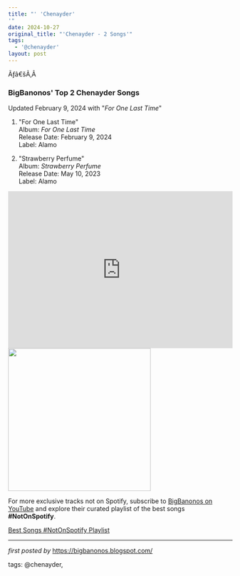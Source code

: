 ```yaml
---
title: "' 'Chenayder'
'"
date: 2024-10-27
original_title: "'Chenayder - 2 Songs'"
tags:
  - '@chenayder'
layout: post
---
```

<p>Ãƒâ€šÃ‚Â </p>
<h3><strong>BigBanonos' Top 2 Chenayder Songs</strong></h3>
<p>Updated February 9, 2024 with "<i>For One Last Time</i>"</p> <ol> <li><p>"For One Last Time"<br />Album: <em>For One Last Time</em><br />Release Date: February 9, 2024<br />Label: Alamo<br /></p></li> <li><p>"Strawberry Perfume"<br />Album: <em>Strawberry Perfume</em><br />Release Date: May 10, 2023<br />Label: Alamo<br /></p></li>
</ol> <iframe src="https://open.spotify.com/embed/playlist/3hv7Js9kZ2WW65pCaA87MX?utm_source=generator" width="100%" height="352" frameBorder="0" allowfullscreen="" allow="autoplay; clipboard-write; encrypted-media; fullscreen; picture-in-picture" loading="lazy"></iframe> <div class="separator"> <a href="https://i1.sndcdn.com/artworks-yHoHDR7vnTpe-0-t500x500.jpg" > <img alt="" border="0" data-original-height="500" data-original-width="500" src="https://i1.sndcdn.com/artworks-yHoHDR7vnTpe-0-t500x500.jpg" width="320" /> </a>
</div>


<!--Subscribe and Playlist Links-->
<div>
    <p>For more exclusive tracks not on Spotify, subscribe to <a href="https://www.youtube.com/@BigBanonos" target="_blank">BigBanonos on YouTube</a> and explore their curated playlist of the best songs <strong>#NotOnSpotify</strong>.</p>
    <p><a href="https://www.youtube.com/playlist?list=PLtuNtuTatqI0kFahUCbtbfenC_ET5O_tr" target="_blank">Best Songs #NotOnSpotify Playlist<br /></a></p></div>

<hr />

<p><em>first posted by</em> <a href="https://bigbanonos.blogspot.com/" rel="noopener" target="_new">https://bigbanonos.blogspot.com/</a></p>

<p>tags: @chenayder,</p>
